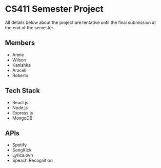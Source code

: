 # CS411 Semester Project

All details below about the project are tentative until the final submission at the end of the semester

## Members

- Annie
- Wilson
- Kanishka
- Araceli
- Roberto

## Tech Stack

- React.js
- Node.js
- Express.js
- MongoDB

## APIs

- Spotify
- SongKick
- Lyrics.ovh
- Speach Recognition
